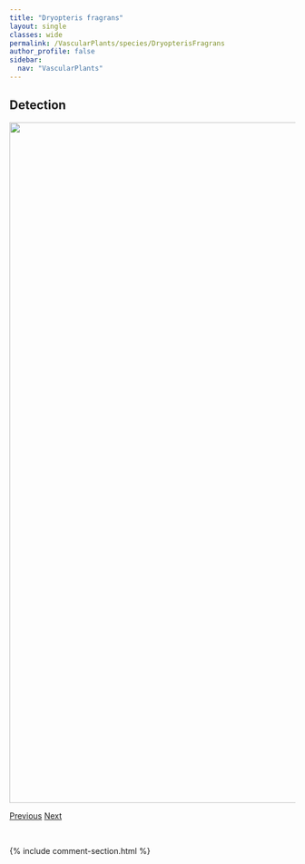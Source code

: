 ```yaml
---
title: "Dryopteris fragrans"
layout: single
classes: wide
permalink: /VascularPlants/species/DryopterisFragrans
author_profile: false
sidebar:
  nav: "VascularPlants"
---
```


<h2>Detection</h2>

<a href="https://drive.google.com/uc?export=view&id=18L4TNzXCNs2fsrtXUYlqjrXpTIcnFWMK">
<img src="https://drive.google.com/uc?export=view&id=18L4TNzXCNs2fsrtXUYlqjrXpTIcnFWMK" height = "1200" width = "800">
</a>


<a href="/DevelopmentWebsite/VascularPlants/species/DryopterisCarthusianaExpansa" class="pagination--pager" title="Dryopteris carthusiana/expansa">Previous</a> <a href="/DevelopmentWebsite/VascularPlants/species/EchinochloaCrusGalli" class="pagination--pager" title="Barnyard Grass">Next</a>

<p>&nbsp;</p>

{% include comment-section.html %}
